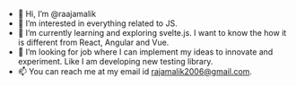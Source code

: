 - 👋 Hi, I’m @raajamalik
- 👀 I’m interested in everything related to JS. 
- 🌱 I’m currently learning and exploring svelte.js. I want to know the how it is different from React, Angular and Vue.  
- 💞️ I’m looking for job where I can implement my ideas to innovate and experiment. Like I am developing new testing library. 
- 📫 You can reach me at my email id rajamalik2006@gmail.com.

<!---
raajamalik/raajamalik is a ✨ special ✨ repository because its `README.md` (this file) appears on your GitHub profile.
You can click the Preview link to take a look at your changes.
--->

